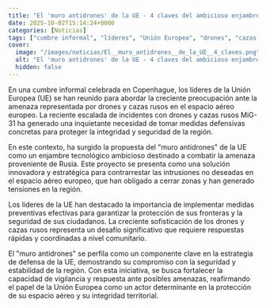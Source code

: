 ```yaml
---
title: "El 'muro antidrones' de la UE - 4 claves del ambicioso enjambre tecnológico para combatir la amenaza de Rusia"
date: 2025-10-02T15:14:24+0000
categories: [Noticias]
tags: ["cumbre informal", "líderes", "Unión Europea", "drones", "cazas rusos", "muro antidrones", "seguridad."]
cover:
  image: "/images/noticias/El__muro_antidrones__de_la_UE__4_claves.png"
  alt: "El 'muro antidrones' de la UE - 4 claves del ambicioso enjambre tecnológico para combatir la amenaza de Rusia"
  hidden: false
---
```


En una cumbre informal celebrada en Copenhague, los líderes de la Unión Europea (UE) se han reunido para abordar la creciente preocupación ante la amenaza representada por drones y cazas rusos en el espacio aéreo europeo. La reciente escalada de incidentes con drones y cazas rusos MiG-31 ha generado una inquietante necesidad de tomar medidas defensivas concretas para proteger la integridad y seguridad de la región.

En este contexto, ha surgido la propuesta del "muro antidrones" de la UE como un enjambre tecnológico ambicioso destinado a combatir la amenaza proveniente de Rusia. Este proyecto se presenta como una solución innovadora y estratégica para contrarrestar las intrusiones no deseadas en el espacio aéreo europeo, que han obligado a cerrar zonas y han generado tensiones en la región.

Los líderes de la UE han destacado la importancia de implementar medidas preventivas efectivas para garantizar la protección de sus fronteras y la seguridad de sus ciudadanos. La creciente sofisticación de los drones y cazas rusos representa un desafío significativo que requiere respuestas rápidas y coordinadas a nivel comunitario.

El "muro antidrones" se perfila como un componente clave en la estrategia de defensa de la UE, demostrando su compromiso con la seguridad y estabilidad de la región. Con esta iniciativa, se busca fortalecer la capacidad de vigilancia y respuesta ante posibles amenazas, reafirmando el papel de la Unión Europea como un actor determinante en la protección de su espacio aéreo y su integridad territorial.
